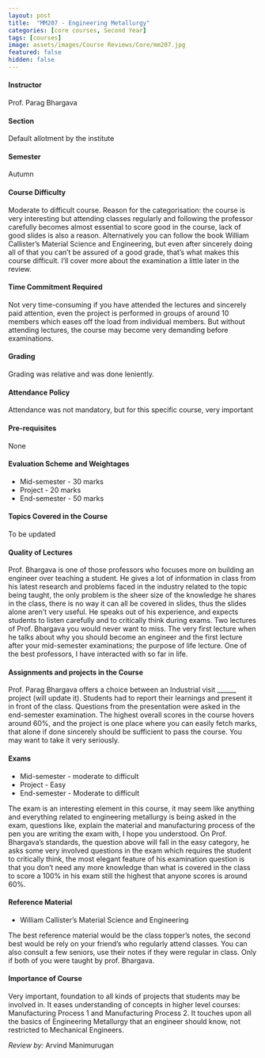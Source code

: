 ```yaml
---
layout: post
title:  "MM207 - Engineering Metallurgy"
categories: [core courses, Second Year]
tags: [courses]
image: assets/images/Course Reviews/Core/mm207.jpg
featured: false
hidden: false
---
```


#### Instructor
Prof. Parag Bhargava 

#### Section
Default allotment by the institute

#### Semester
Autumn

#### Course Difficulty
Moderate to difficult course. 
Reason for the categorisation: the course is very interesting but attending classes regularly and following the professor carefully becomes almost essential to score good in the course, lack of good slides is also a reason. Alternatively you can follow the book William Callister’s Material Science and Engineering, but even after sincerely doing all of that you can’t be assured of a good grade, that’s what makes this course difficult. I’ll cover more about the examination a little later in the review. 

#### Time Commitment Required
Not very time-consuming if you have attended the lectures and sincerely paid attention, even the project is performed in groups of around 10 members which eases off the load from individual members. But without attending lectures, the course may become very demanding before examinations.  

#### Grading
Grading was relative and was done leniently. 

#### Attendance Policy
Attendance was not mandatory, but for this specific course, very important

#### Pre-requisites
None

#### Evaluation Scheme and Weightages
* Mid-semester - 30 marks
* Project - 20 marks
* End-semester - 50 marks

#### Topics Covered in the Course
To be updated

#### Quality of Lectures
Prof. Bhargava is one of those professors who focuses more on building an engineer over teaching a student. He gives a lot of information in class from his latest research and problems faced in the industry related to the topic being taught, the only problem is the sheer size of the knowledge he shares in the class,  there is no way it can all be covered in slides, thus the slides alone aren’t very useful. He speaks out of his experience, and expects students to listen carefully and to critically think during exams. 
Two lectures of Prof. Bhargava you would never want to miss. The very first lecture when he talks about why you should become an engineer and the first lecture after your mid-semester examinations; the purpose of life lecture. 
One of the best professors, I have interacted with so far in life. 

#### Assignments and projects in the Course
Prof. Parag Bhargava offers a choice between an Industrial visit ______ project (will update it). 
Students had to report their learnings and present it in front of the class. Questions from the presentation were asked in the end-semester examination. 
The highest overall scores in the course hovers around 60%, and the project is one place where you can easily fetch marks, that alone if done sincerely should be sufficient to pass the course. You may want to take it very seriously. 

#### Exams
* Mid-semester - moderate to difficult
* Project - Easy
* End-semester - Moderate to difficult

The exam is an interesting element in this course, it may seem like anything and everything related to engineering metallurgy is being asked in the exam, questions like, explain the material and manufacturing process of the pen you are writing the exam with, I hope you understood. On Prof. Bhargava’s standards, the question above will fall in the easy category, he asks some very involved questions in the exam which requires the student to critically think, the most elegant feature of his examination question is that you don’t need any more knowledge than what is covered in the class to score a 100% in his exam still the highest that anyone scores is around 60%. 

#### Reference Material
* William Callister’s Material Science and Engineering

The best reference material would be the class topper’s notes, the second best would be rely on your friend’s who regularly attend classes. You can also consult a few seniors, use their notes if they were regular in class. Only if both of you were taught by prof. Bhargava. 

#### Importance of Course
Very important, foundation to all kinds of projects that students may be involved in. It eases understanding of concepts in higher level courses: Manufacturing Process 1 and Manufacturing Process 2. It touches upon all the basics of Engineering Metallurgy that an engineer should know, not restricted to Mechanical Engineers. 

*Review by:* Arvind Manimurugan



